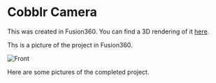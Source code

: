 # Cobblr Camera

This was created in Fusion360. You can find a 3D rendering of it [here](http://a360.co/2j9tTPW).

Ths is a picture of the project in Fusion360.

![Front](photos/cobblr_cad.jpg?raw=true "cobblr-camera")

Here are some pictures of the completed project.


  
